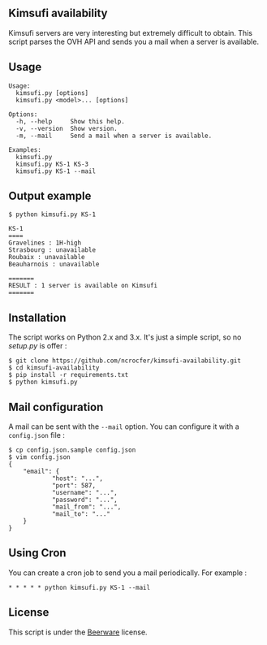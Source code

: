 ## Kimsufi availability

Kimsufi servers are very interesting but extremely difficult to obtain. This script parses the OVH API and sends you a mail when a server is available.

## Usage

    Usage:
      kimsufi.py [options]
      kimsufi.py <model>... [options]

    Options:
      -h, --help     Show this help.
      -v, --version  Show version.
      -m, --mail     Send a mail when a server is available.

    Examples:
      kimsufi.py
      kimsufi.py KS-1 KS-3
      kimsufi.py KS-1 --mail

## Output example

    $ python kimsufi.py KS-1

    KS-1
    ====
    Gravelines : 1H-high
    Strasbourg : unavailable
    Roubaix : unavailable
    Beauharnois : unavailable

    =======
    RESULT : 1 server is available on Kimsufi
    =======

## Installation

The script works on Python 2.x and 3.x. It's just a simple script, so no _setup.py_ is offer :

    $ git clone https://github.com/ncrocfer/kimsufi-availability.git
    $ cd kimsufi-availability
    $ pip install -r requirements.txt
    $ python kimsufi.py

## Mail configuration

A mail can be sent with the `--mail` option. You can configure it with a `config.json` file : 

    $ cp config.json.sample config.json
    $ vim config.json
    {
        "email": {
                "host": "...",
                "port": 587,
                "username": "...",
                "password": "...",
                "mail_from": "...",
                "mail_to": "..."
        }
    }

## Using Cron

You can create a cron job to send you a mail periodically. For example :

    * * * * * python kimsufi.py KS-1 --mail

## License

This script is under the [Beerware](http://en.wikipedia.org/wiki/Beerware) license.
